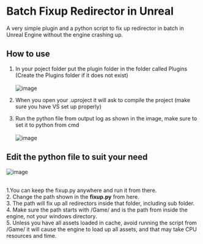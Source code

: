 # Batch Fixup Redirector in Unreal
A very simple plugin and a python script to fix up redirector in batch in Unreal Engine without the engine crashing up.

## How to use
1. In your poject folder put the plugin folder in the folder called Plugins (Create the Plugins folder if it does not exist) </br></br> ![image](https://github.com/user-attachments/assets/c531554b-cced-4bb1-929e-f8c0a34531f0) </br>

2. When you open your .uproject it will ask to compile the project (make sure you have VS set up properly)<br/>
3. Run the python file from output log as shown in the image, make sure to set it to python from cmd </br></br>
![image](https://github.com/user-attachments/assets/04706f52-b86f-46ca-9668-0d7880e94e3d)

## Edit the python file to suit your need

![image](https://github.com/user-attachments/assets/d2058fdb-1c65-4f22-ae7c-02d642d1e3d1)
</br>
<br/>

1.You can keep the fixup.py anywhere and run it from there.<br/>
2. Change the path shown in the **fixup.py** from here.<br/>
3. The path will fix up all redirectors inside that folder, including sub folder.<br/>
4. Make sure the path starts with /Game/ and is the path from inside the engine, not your windows directory.<br/>
5. Unless you have all assets loaded in cache, avoid running the script from /Game/ it will cause the engine to load up all assets, and that may take CPU resources and time.<br/>
